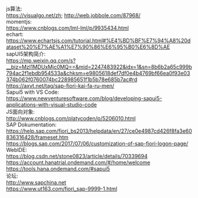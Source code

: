 js算法:<br/>https://visualgo.net/zh; http://web.jobbole.com/87968/<br/>
momentjs:<br/>https://www.cnblogs.com/lml-lml/p/9935434.html<br/>
echart:<br/>https://www.echartsjs.com/tutorial.html#%E4%BD%BF%E7%94%A8%20dataset%20%E7%AE%A1%E7%90%86%E6%95%B0%E6%8D%AE<br/>
sapUI5架构简介:<br/>https://mp.weixin.qq.com/s?__biz=MzI1MDUxMjc0MQ==&mid=2247483922&idx=1&sn=8b6b2a65c999b794ac2f1ebdb954533a&chksm=e9805618def7df0e4b4769bf66ea0f93e03374b062f0760074bc228985651f1b5b78e685b7ac#rd<br/>
https://axyt.net/tag/sap-fiori-kai-fa-ru-men/<br/>
Sapui5 with VS Code: https://www.newventuresoftware.com/blog/developing-sapui5-applications-with-visual-studio-code<br/>
JS面向对象:<br/>http://www.cnblogs.com/platycoden/p/5206010.html<br/>
SAP Dokumentation:<br/>https://help.sap.com/fiori_bs2013/helpdata/en/27/ce0e4987cd426f8fa3e60836316428/frameset.htm<br/>
https://blogs.sap.com/2017/07/06/customization-of-sap-fiori-logon-page/<br/>
WebIDE:<br/>
https://blog.csdn.net/stone0823/article/details/70339694<br/>
https://account.hanatrial.ondemand.com/#/home/welcome<br/>
https://tools.hana.ondemand.com/#sapui5<br/>
论坛:<br/>http://www.sapchina.net<br/>
https://www.ut163.com/fiori_sap-9999-1.html
